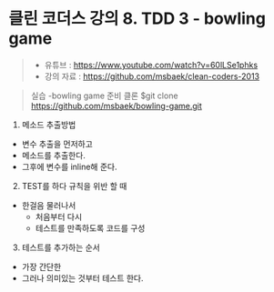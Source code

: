 클린 코더스 강의 8. TDD 3 - bowling game
=============================

> * 유튜브 : https://www.youtube.com/watch?v=60lLSe1phks
> * 강의 자료 : https://github.com/msbaek/clean-coders-2013

> 실습 -bowling game
> 준비
> 클론
> $git clone https://github.com/msbaek/bowling-game.git

1. 메소드 추출방법
  * 변수 추출을 먼저하고
  * 메소드를 추출한다.
  * 그후에 변수를 inline해 준다.

2. TEST를 하다 규칙을 위반 할 때
  * 한걸음 물러나서
    - 처음부터 다시
    - 테스트를 만족하도록 코드를 구성

3. 테스트를 추가하는 순서
  * 가장 간단한
  * 그러나 의미있는 것부터 테스트 한다.
